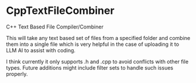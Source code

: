 # CppTextFileCombiner


C++ Text Based File Compiler/Combiner


This will take any text based set of files from a specified folder and combine them into a single file which is very helpful in the case of uploading it to LLM AI to assist with coding.

I think currently it only supports .h and .cpp to avoid conflicts with other file types.
Future additions might include filter sets to handle such issues properly.
